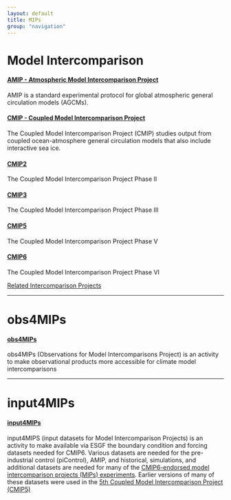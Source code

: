 ```yaml
---
layout: default
title: MIPs
group: "navigation"
---
```


# Model Intercomparison

#### [AMIP - Atmospheric Model Intercomparison Project][AMIP]
AMIP is a standard experimental protocol for global atmospheric general circulation models (AGCMs).

#### [CMIP - Coupled Model Intercomparison Project][CMIP]
The Coupled Model Intercomparison Project (CMIP) studies output from coupled ocean-atmosphere general circulation models that also include interactive sea ice.

#### [CMIP2][CMIP2]
The Coupled Model Intercomparison Project Phase II

#### [CMIP3][CMIP3]
The Coupled Model Intercomparison Project Phase III

#### [CMIP5][CMIP5]
The Coupled Model Intercomparison Project Phase V

#### [CMIP6][CMIP6]
The Coupled Model Intercomparison Project Phase VI

[Related Intercomparison Projects][related]

---

# obs4MIPs

#### [obs4MIPs][obs4MIPs]
obs4MIPs (Observations for Model Intercomparisons Project) is an activity to make observational products more accessible for climate model intercomparisons

---

# input4MIPs

#### [input4MIPs][input4MIPs]
input4MIPS (input datasets for Model Intercomparison Projects) is an activity to make available via ESGF the boundary condition and forcing datasets needed for CMIP6. Various datasets are needed for the pre-industrial control (piControl), AMIP, and historical,  simulations, and additional datasets are needed for many of the <a href="http://www.wcrp-climate.org/modelling-wgcm-mip-catalogue/modelling-wgcm-cmip6-endorsed-mips" target="_blank">CMIP6-endorsed model intercomparison projects (MIPs) experiments</a>. Earlier versions of many of these datasets were used in the <a href="http://cmip-pcmdi.llnl.gov/cmip5" target="_blank">5th Coupled Model Intercomparison Project (CMIP5)</a>

[AMIP]:{{site.baseurl}}/mips/amip/amip.html
[CMIP]:{{site.baseurl}}/mips/cmip/about-cmip.html
[CMIP2]:{{site.baseurl}}/mips/cmip2
[CMIP3]:{{site.baseurl}}/mips/cmip3
[CMIP5]:{{site.baseurl}}/mips/cmip5
[CMIP6]:{{site.baseurl}}/CMIP6
[related]:http://www.clivar.org/organization/wgcm/cmip.php
[obs4MIPs]:{{site.baseurl}}/mips/obs4MIPs/
[input4MIPs]:{{site.baseurl}}/mips/input4MIPs/
